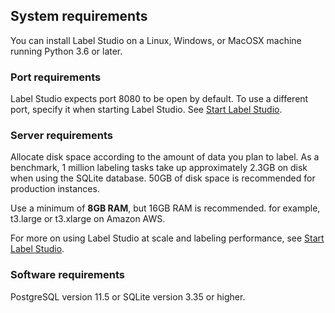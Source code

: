 ## System requirements
You can install Label Studio on a Linux, Windows, or MacOSX machine running Python 3.6 or later.

### Port requirements
Label Studio expects port 8080 to be open by default. To use a different port, specify it when starting Label Studio. See [Start Label Studio](https://labelstud.io/guide/start). 

### Server requirements
Allocate disk space according to the amount of data you plan to label. As a benchmark, 1 million labeling tasks take up approximately 2.3GB on disk when using the SQLite database. 50GB of disk space is recommended for production instances. 

Use a minimum of **8GB RAM**, but 16GB RAM is recommended. for example, t3.large or t3.xlarge on Amazon AWS.

For more on using Label Studio at scale and labeling performance, see [Start Label Studio](https://labelstud.io/guide/start).

### Software requirements
PostgreSQL version 11.5 or SQLite version 3.35 or higher.